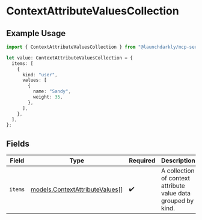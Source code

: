 # ContextAttributeValuesCollection

## Example Usage

```typescript
import { ContextAttributeValuesCollection } from "@launchdarkly/mcp-server";

let value: ContextAttributeValuesCollection = {
  items: [
    {
      kind: "user",
      values: [
        {
          name: "Sandy",
          weight: 35,
        },
      ],
    },
  ],
};
```

## Fields

| Field                                                                  | Type                                                                   | Required                                                               | Description                                                            |
| ---------------------------------------------------------------------- | ---------------------------------------------------------------------- | ---------------------------------------------------------------------- | ---------------------------------------------------------------------- |
| `items`                                                                | [models.ContextAttributeValues](../models/contextattributevalues.md)[] | :heavy_check_mark:                                                     | A collection of context attribute value data grouped by kind.          |
